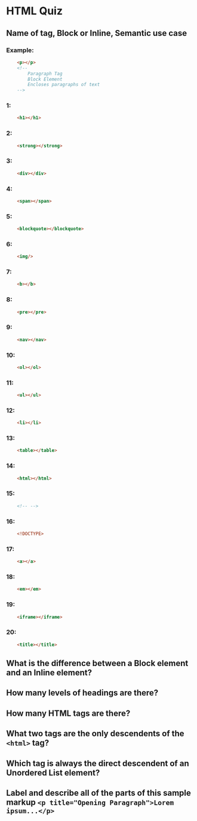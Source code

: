# HTML Quiz

## Name of tag, Block or Inline, Semantic use case

### Example: 
```HTML
    <p></p> 
    <!-- 
        Paragraph Tag
        Block Element 
        Encloses paragraphs of text
    -->
```

### 1: 
```HTML
    <h1></h1>
```

### 2: 
```HTML
    <strong></strong>
```

### 3: 
```HTML
    <div></div>
```

### 4: 
```HTML
    <span></span>
```

### 5: 
```HTML
    <blockquote></blockquote>
```

### 6: 
```HTML
    <img/>
```

### 7: 
```HTML
    <b></b>
```

### 8: 
```HTML
    <pre></pre>
```

### 9: 
```HTML
    <nav></nav>
```

### 10: 
```HTML
    <ol></ol>
```

### 11: 
```HTML
    <ul></ul>
```

### 12: 
```HTML
    <li></li>
```

### 13: 
```HTML
    <table></table>
```

### 14: 
```HTML
    <html></html>
```

### 15: 
```HTML
    <!-- -->
```

### 16: 
```HTML
    <!DOCTYPE> 
```

### 17: 
```HTML
    <a></a>
```

### 18: 
```HTML
    <em></em>
```

### 19: 
```HTML
    <iframe></iframe>
```

### 20: 
```HTML
    <title></title>
```

## What is the difference between a Block element and an Inline element?
## How many levels of headings are there?
## How many HTML tags are there?
## What two tags are the only descendents of the `<html>` tag?
## Which tag is always the direct descendent of an Unordered List element?
## Label and describe all of the parts of this sample markup `<p title="Opening Paragraph">Lorem ipsum...</p>`
